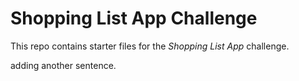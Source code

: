 # Shopping List App Challenge

This repo contains starter files for the *Shopping List App* challenge.

adding another sentence.
